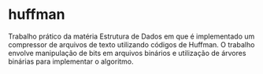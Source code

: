 # huffman

Trabalho prático da matéria Estrutura de Dados em que é implementado um compressor de arquivos de texto utilizando
códigos de Huffman. O trabalho envolve manipulação de bits em arquivos binários e utilização de árvores binárias
para implementar o algoritmo.
